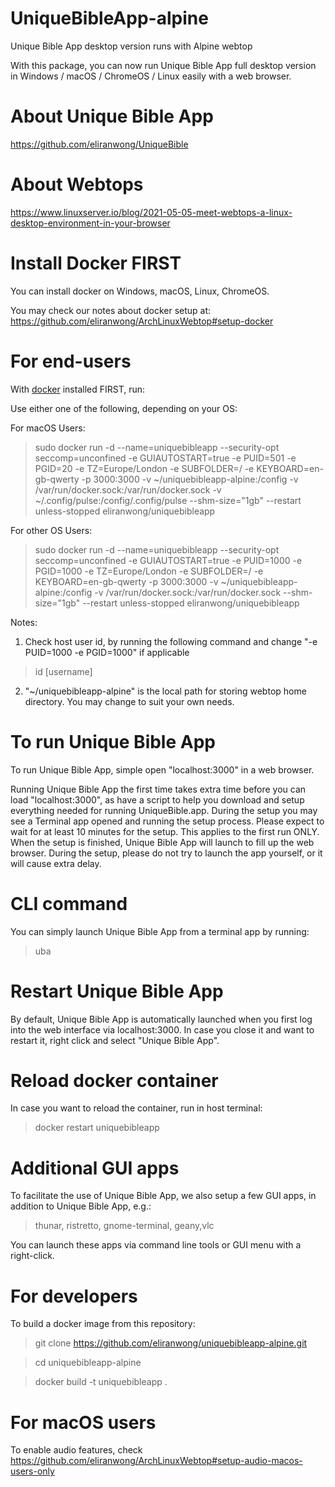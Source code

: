 # UniqueBibleApp-alpine
Unique Bible App desktop version runs with Alpine webtop

With this package, you can now run Unique Bible App full desktop version in Windows / macOS / ChromeOS / Linux easily with a web browser.

# About Unique Bible App
https://github.com/eliranwong/UniqueBible

# About Webtops
https://www.linuxserver.io/blog/2021-05-05-meet-webtops-a-linux-desktop-environment-in-your-browser

# Install Docker FIRST

You can install docker on Windows, macOS, Linux, ChromeOS.

You may check our notes about docker setup at: https://github.com/eliranwong/ArchLinuxWebtop#setup-docker

# For end-users

With <a href="https://www.docker.com">docker</a> installed FIRST, run:

Use either one of the following, depending on your OS:

For macOS Users:

> sudo docker run -d --name=uniquebibleapp --security-opt seccomp=unconfined -e GUIAUTOSTART=true -e PUID=501 -e PGID=20 -e TZ=Europe/London -e SUBFOLDER=/ -e KEYBOARD=en-gb-qwerty -p 3000:3000 -v ~/uniquebibleapp-alpine:/config -v /var/run/docker.sock:/var/run/docker.sock -v ~/.config/pulse:/config/.config/pulse --shm-size="1gb" --restart unless-stopped eliranwong/uniquebibleapp

For other OS Users:

> sudo docker run -d --name=uniquebibleapp --security-opt seccomp=unconfined -e GUIAUTOSTART=true -e PUID=1000 -e PGID=1000 -e TZ=Europe/London -e SUBFOLDER=/ -e KEYBOARD=en-gb-qwerty -p 3000:3000 -v ~/uniquebibleapp-alpine:/config -v /var/run/docker.sock:/var/run/docker.sock --shm-size="1gb" --restart unless-stopped eliranwong/uniquebibleapp

Notes:

1) Check host user id, by running the following command and change "-e PUID=1000 -e PGID=1000" if applicable

> id [username]

2) "~/uniquebibleapp-alpine" is the local path for storing webtop home directory.  You may change to suit your own needs. 

# To run Unique Bible App

To run Unique Bible App, simple open "localhost:3000" in a web browser.

Running Unique Bible App the first time takes extra time before you can load "localhost:3000", as have a script to help you download and setup everything needed for running UniqueBible.app.  During the setup you may see a Terminal app opened and running the setup process.  Please expect to wait for at least 10 minutes for the setup.  This applies to the first run ONLY.  When the setup is finished, Unique Bible App will launch to fill up the web browser.  During the setup, please do not try to launch the app yourself, or it will cause extra delay.

# CLI command

You can simply launch Unique Bible App from a terminal app by running:

> uba

# Restart Unique Bible App

By default, Unique Bible App is automatically launched when you first log into the web interface via localhost:3000.  In case you close it and want to restart it, right click and select "Unique Bible App".

# Reload docker container

In case you want to reload the container, run in host terminal:

> docker restart uniquebibleapp

# Additional GUI apps

To facilitate the use of Unique Bible App, we also setup a few GUI apps, in addition to Unique Bible App, e.g.:

> thunar, ristretto, gnome-terminal, geany,vlc

You can launch these apps via command line tools or GUI menu with a right-click.

# For developers

To build a docker image from this repository:

> git clone https://github.com/eliranwong/uniquebibleapp-alpine.git

> cd uniquebibleapp-alpine

> docker build -t uniquebibleapp .

# For macOS users

To enable audio features, check https://github.com/eliranwong/ArchLinuxWebtop#setup-audio-macos-users-only
